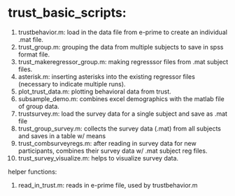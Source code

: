 # trust_basic_scripts: 
1. trustbehavior.m: load in the data file from e-prime to create an individual .mat file.
2. trust_group.m: grouping the data from multiple subjects to save in spss format file.
3. trust_makeregressor_group.m: making regresssor files from .mat subject files.
4. asterisk.m: inserting asterisks into the existing regressor files (necessary to indicate multiple runs).
5. plot_trust_data.m: plotting behavioral data from trust.
6. subsample_demo.m: combines excel demographics with the matlab file of group data.
7. trustsurvey.m: load the survey data for a single subject and save as .mat file
8. trust_group_survey.m: collects the survey data (.mat) from all subjects and saves in a table w/ means
9. trust_combsurveyregs.m: after reading in survey data for new participants, combines their survey data w/ .mat subject reg files.
10. trust_survey_visualize.m: helps to visualize survey data.


helper functions:
1. read_in_trust.m: reads in e-prime file, used by trustbehavior.m
